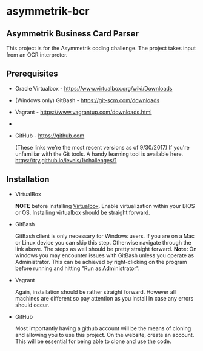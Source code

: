 # asymmetrik-bcr

Asymmetrik Business Card Parser
-
This project is for the Asymmetrik coding challenge.  The project takes input from an OCR 
interpreter. 

Prerequisites
-
* Oracle Virtualbox - https://www.virtualbox.org/wiki/Downloads
* (Windows only) GitBash - https://git-scm.com/downloads
* Vagrant -     https://www.vagrantup.com/downloads.html
* 
* GitHub - https://github.com

    (These links we're the most recent versions as of 9/30/2017)
    If you're unfamiliar with the Git tools.  A handy learning tool is available here.
    https://try.github.io/levels/1/challenges/1
    
Installation
-
* VirtualBox 

    <b>NOTE</b> before installing <u>Virtualbox</u>.  Enable virtualization within your BIOS or OS.
    Installing virtualbox should be straight forward.  
    
* GitBash 

    GitBash client is only necessary for Windows users.  If you are on a Mac or Linux device you can skip
    this step.  Otherwise navigate through the link above.  The steps as well should be pretty straight forward.
    <b>Note: </b> On windows you may encounter issues with GitBash unless you operate as Administrator.
    This can be achieved by right-clicking on the program before running and hitting
    "Run as Administrator".  
    
* Vagrant
    
    Again, installation should be rather straight forward.  However all machines are different so pay attention
    as you install in case any errors should occur.  
    
* GitHub

    Most importantly having a github account will be the means of cloning and allowing you to
    use this project.
    On the website, create an account.  This will be essential for being able to clone and use the code. 
    